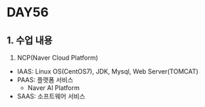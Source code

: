 # DAY56

## 1. 수업 내용

1. NCP(Naver Cloud Platform)
* IAAS: Linux OS(CentOS7), JDK, Mysql, Web Server(TOMCAT)
* PAAS: 플랫폼 서비스
  * Naver AI Platform
* SAAS: 소프트웨어 서비스
